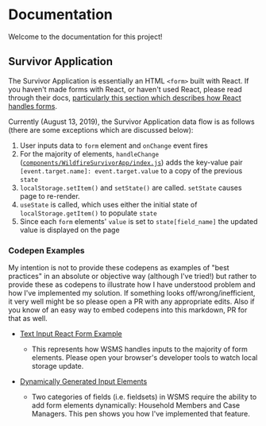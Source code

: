 # Documentation

Welcome to the documentation for this project!

## Survivor Application

The Survivor Application is essentially an HTML `<form>` built with React. If you haven't made forms with React, or haven't used React, please read through their docs, <a href="https://reactjs.org/docs/forms.html">particularly this section which describes how React handles forms</a>.

Currently (August 13, 2019), the Survivor Application data flow is as follows (there are some exceptions which are discussed below):


1. User inputs data to `form` element and `onChange` event fires
2. For the majority of elements, `handleChange` (<a href="https://github.com/vishalbakshi/CallForCode/blob/master/src/components/WildfireSurvivorApp/index.js#L25">`components/WildfireSurvivorApp/index.js`</a>) adds the key-value pair `[event.target.name]: event.target.value` to a copy of the previous `state`
3. `localStorage.setItem()` and `setState()` are called. `setState` causes page to re-render.
4. `useState` is called, which uses either the initial state of `localStorage.getItem()` to populate `state` 
5. Since each `form` elements' `value` is set to `state[field_name]` the updated value is displayed on the page

### Codepen Examples

My intention is not to provide these codepens as examples of "best practices" in an absolute or objective way (although I've tried!) but rather to provide these as codepens to illustrate how I have understood problem and how I've implemented my solution. If something looks off/wrong/inefficient, it very well might be so please open a PR with any appropriate edits. Also if you know of an easy way to embed codepens into this markdown, PR for that as well.

- <a href="https://codepen.io/vishalbakshi/pen/ZEzQaOE?editors=1010">Text Input React Form Example</a>
  - This represents how WSMS handles inputs to the majority of form elements. Please open your browser's developer tools to watch local storage update.

- <a href="https://codepen.io/vishalbakshi/pen/RwbrxyX?editors=0010">Dynamically Generated Input Elements</a>
   - Two categories of fields (i.e. fieldsets) in WSMS require the ability to add form elements dynamically: Household Members and Case Managers. This pen shows you how I've implemented that feature.
   
   
